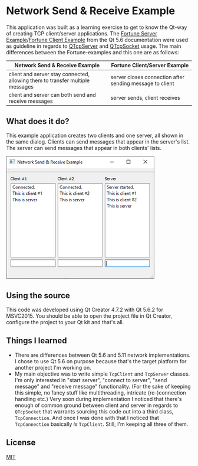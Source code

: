 # Network Send & Receive Example
This application was built as a learning exercise to get to know the Qt-way of creating TCP client/server applications. The [Fortune Server Example](https://doc.qt.io/qt-5.6/qtnetwork-fortuneserver-example.html)/[Fortune Client Example](http://doc.qt.io/qt-5.6/qtnetwork-fortuneclient-example.html) from the Qt 5.6 documentation were used as guideline in regards to [QTcpServer](http://doc.qt.io/qt-5.6/qtcpserver.html) and [QTcpSocket](http://doc.qt.io/qt-5.6/qtcpserver.html) usage. The main differences between the Fortune-examples and this one are as follows:

| Network Send & Receive Example | Fortune Client/Server Example |
| --- | --- |
| client and server stay connected, allowing them to transfer multiple messages | server closes connection after sending message to client |
| client and server can both send and receive messages | server sends, client receives | 

## What does it do?
This example application creates two clients and one server, all shown in the same dialog. Clients can send messages that appear in the server's list. The server can send messages that appear in both clients' lists.

![alt-txt](screenshot.png)

## Using the source
This code was developed using Qt Creator 4.7.2 with Qt 5.6.2 for MSVC2015. You should be able to open the project file in Qt Creator, configure the project to your Qt kit and that's all.

## Things I learned
- There are differences between Qt 5.6 and 5.11 network implementations. I chose to use Qt 5.6 on purpose because that's the target platform for another project I'm working on.
- My main objective was to write simple `TcpClient` and `TcpServer` classes. I'm only interested in "start server", "connect to server", "send message" and "receive message" functionality. (For the sake of keeping this simple, no fancy stuff like multithreading, intricate (re-)connection handling etc.) Very soon during implementation I noticed that there's enough of common ground between client and server in regards to `QTcpSocket` that warrants sourcing this code out into a third class, `TcpConnection`. And once I was done with that I noticed that `TcpConnection` basically _is_ `TcpClient`. Still, I'm keeping all three of them.

## License
[MIT](LICENSE)
